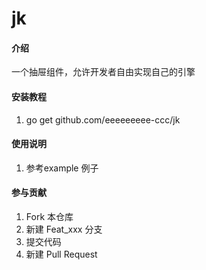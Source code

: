 # jk

#### 介绍
一个抽屉组件，允许开发者自由实现自己的引擎

#### 安装教程

1. go get github.com/eeeeeeeee-ccc/jk


#### 使用说明

1.  参考example 例子

#### 参与贡献

1.  Fork 本仓库
2.  新建 Feat_xxx 分支
3.  提交代码
4.  新建 Pull Request